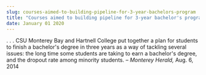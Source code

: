 ```yaml
---
slug: courses-aimed-to-building-pipeline-for-3-year-bachelors-program
title: "Courses aimed to building pipeline for 3-year bachelor's program"
date: January 01 2020
---
```


 
<p>
  . . . CSU Monterey Bay and Hartnell College put together a plan for students
  to finish a bachelor's degree in three years as a way of tackling several
  issues: the long time some students are taking to earn a bachelor's degree,
  and the dropout rate among minority students. – <em>Monterey Herald,</em> Aug.
  6, 2014
</p>
 
